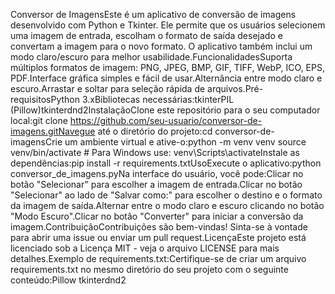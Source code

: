 Conversor de ImagensEste é um aplicativo de conversão de imagens desenvolvido com Python e Tkinter. Ele permite que os usuários selecionem uma imagem de entrada, escolham o formato de saída desejado e convertam a imagem para o novo formato. O aplicativo também inclui um modo claro/escuro para melhor usabilidade.FuncionalidadesSuporta múltiplos formatos de imagem: PNG, JPEG, BMP, GIF, TIFF, WebP, ICO, EPS, PDF.Interface gráfica simples e fácil de usar.Alternância entre modo claro e escuro.Arrastar e soltar para seleção rápida de arquivos.Pré-requisitosPython 3.xBibliotecas necessárias:tkinterPIL (Pillow)tkinterdnd2InstalaçãoClone este repositório para o seu computador local:git clone https://github.com/seu-usuario/conversor-de-imagens.gitNavegue até o diretório do projeto:cd conversor-de-imagensCrie um ambiente virtual e ative-o:python -m venv venv
source venv/bin/activate   # Para Windows use: venv\Scripts\activateInstale as dependências:pip install -r requirements.txtUsoExecute o aplicativo:python conversor_de_imagens.pyNa interface do usuário, você pode:Clicar no botão "Selecionar" para escolher a imagem de entrada.Clicar no botão "Selecionar" ao lado de "Salvar como:" para escolher o destino e o formato da imagem de saída.Alternar entre o modo claro e escuro clicando no botão "Modo Escuro".Clicar no botão "Converter" para iniciar a conversão da imagem.ContribuiçãoContribuições são bem-vindas! Sinta-se à vontade para abrir uma issue ou enviar um pull request.LicençaEste projeto está licenciado sob a Licença MIT - veja o arquivo LICENSE para mais detalhes.Exemplo de requirements.txt:Certifique-se de criar um arquivo requirements.txt no mesmo diretório do seu projeto com o seguinte conteúdo:Pillow
tkinterdnd2